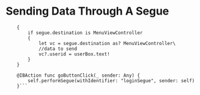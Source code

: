 # Sending Data Through A Segue
```override func prepare(for segue: UIStoryboardSegue, sender: Any?)
    {
        if segue.destination is MenuViewController
        {
            let vc = segue.destination as? MenuViewController\
            //data to send
            vc?.userid = userBox.text!
        }
    }
    
    @IBAction func goButtonClick(_ sender: Any) {
        self.performSegue(withIdentifier: "loginSegue", sender: self)
    }```
